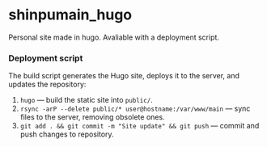 # shinpumain_hugo
Personal site made in hugo. Avaliable with a deployment script.

### Deployment script
The build script generates the Hugo site, deploys it to the server, and updates the repository:

1. `hugo` — build the static site into `public/`.
2. `rsync -arP --delete public/* user@hostname:/var/www/main` — sync files to the server, removing obsolete ones.
3. `git add . && git commit -m "Site update" && git push` — commit and push changes to repository.
